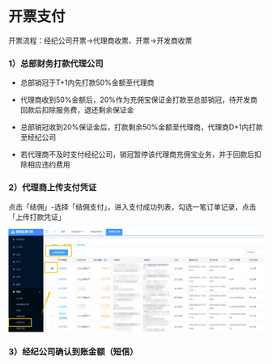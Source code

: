 # 开票支付

开票流程：经纪公司开票→代理商收票、开票→开发商收票

### 1）总部财务打款代理公司

* 总部销冠于T+1内先打款50%金额至代理商
* 代理商收到50%金额后，20%作为充佣宝保证金打款至总部销冠，待开发商回款后扣除服务费，退还剩余保证金

* 总部销冠收到20%保证金后，打款剩余50%金额至代理商，代理商D+1内打款至经纪公司

* 若代理商不及时支付经纪公司，销冠暂停该代理商充佣宝业务，并于回款后扣除相应违约费用

### 2）代理商上传支付凭证

点击「结佣」-选择「结佣支付」，进入支付成功列表，勾选一笔订单记录，点击「上传打款凭证」

![](/assets/import.png打款)

### 3）经纪公司确认到账金额（短信）



